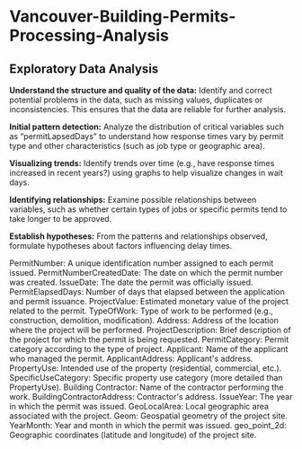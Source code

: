 # Vancouver-Building-Permits-Processing-Analysis

## Exploratory Data Analysis

**Understand the structure and quality of the data:** Identify and correct potential problems in the data, such as missing values, duplicates or inconsistencies. This ensures that the data are reliable for further analysis.

**Initial pattern detection:** Analyze the distribution of critical variables such as “permitLapsedDays” to understand how response times vary by permit type and other characteristics (such as job type or geographic area).

**Visualizing trends:** Identify trends over time (e.g., have response times increased in recent years?) using graphs to help visualize changes in wait days.

**Identifying relationships:** Examine possible relationships between variables, such as whether certain types of jobs or specific permits tend to take longer to be approved.

**Establish hypotheses:** From the patterns and relationships observed, formulate hypotheses about factors influencing delay times.


PermitNumber: A unique identification number assigned to each permit issued.
PermitNumberCreatedDate: The date on which the permit number was created.
IssueDate: The date the permit was officially issued.
PermitElapsedDays: Number of days that elapsed between the application and permit issuance.
ProjectValue: Estimated monetary value of the project related to the permit.
TypeOfWork: Type of work to be performed (e.g., construction, demolition, modification).
Address: Address of the location where the project will be performed.
ProjectDescription: Brief description of the project for which the permit is being requested.
PermitCategory: Permit category according to the type of project.
Applicant: Name of the applicant who managed the permit.
ApplicantAddress: Applicant's address.
PropertyUse: Intended use of the property (residential, commercial, etc.).
SpecificUseCategory: Specific property use category (more detailed than PropertyUse).
Building Contractor: Name of the contractor performing the work.
BuildingContractorAddress: Contractor's address.
IssueYear: The year in which the permit was issued.
GeoLocalArea: Local geographic area associated with the project.
Geom: Geospatial geometry of the project site.
YearMonth: Year and month in which the permit was issued.
geo_point_2d: Geographic coordinates (latitude and longitude) of the project site.


